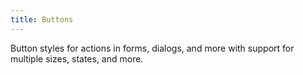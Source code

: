 ```yaml
---
title: Buttons
---
```


Button styles for actions in forms, dialogs, and more with support for multiple sizes, states, and more.
